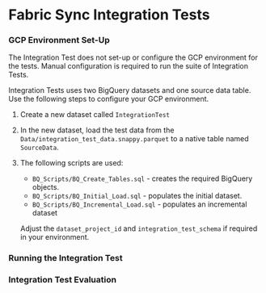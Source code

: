# Fabric Sync Integration Tests

### GCP Environment Set-Up
The Integration Test does not set-up or configure the GCP environment for the tests. Manual configuration is required to run the suite of Integration Tests.

Integration Tests uses two BigQuery datasets and one source data table. Use the following steps to configure your GCP environment.
1. Create a new dataset called <code>IntegrationTest</code>
2. In the new dataset, load the test data from the <code>Data/integration_test_data.snappy.parquet</code> to a native table named <code>SourceData</code>.
3. The following scripts are used:
    - <code>BQ_Scripts/BQ_Create_Tables.sql</code> - creates the required BigQuery objects.
    - <code>BQ_Scripts/BQ_Initial_Load.sql</code> - populates the initial dataset.
    - <code>BQ_Scripts/BQ_Incremental_Load.sql</code> - populates an incremental dataset

    Adjust the <code>dataset_project_id</code> and <code>integration_test_schema</code> if required in your environment.


### Running the Integration Test


### Integration Test Evaluation